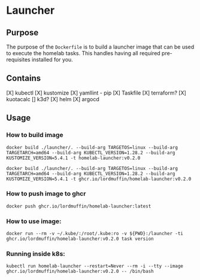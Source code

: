 # Launcher

## Purpose
The purpose of the `Dockerfile` is to build a launcher image that can be used to execute the homelab tasks.  This handles having all required pre-requisites installed for you.

## Contains
[X] kubectl
[X] kustomize
[X] yamllint - pip
[X] Taskfile
[X] terraform?
[X] kuotacalc
[] k3d?
[X] helm
[X] argocd

## Usage

### How to build image
```
docker build ./launcher/. --build-arg TARGETOS=linux --build-arg TARGETARCH=amd64 --build-arg KUBECTL_VERSION=1.28.2 --build-arg KUSTOMIZE_VERSION=5.4.1 -t homelab-launcher:v0.2.0
```
```
docker build ./launcher/. --build-arg TARGETOS=linux --build-arg TARGETARCH=amd64 --build-arg KUBECTL_VERSION=1.28.2 --build-arg KUSTOMIZE_VERSION=5.4.1 -t ghcr.io/lordmuffin/homelab-launcher:v0.2.0
```

### How to push image to ghcr
```
docker push ghcr.io/lordmuffin/homelab-launcher:latest
```

### How to use image:
```
docker run --rm -v ~/.kube/:/root/.kube:ro -v ${PWD}:/launcher -ti ghcr.io/lordmuffin/homelab-launcher:v0.2.0 task version
```

### Running inside k8s:
```
kubectl run homelab-launcher --restart=Never --rm -i --tty --image ghcr.io/lordmuffin/homelab-launcher:v0.2.0 -- /bin/bash
```

